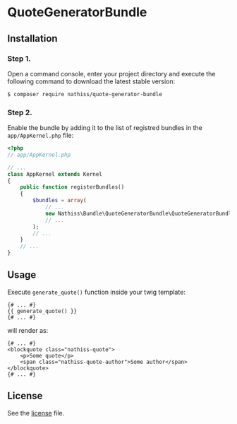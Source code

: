 # QuoteGeneratorBundle

## Installation

### Step 1.

Open a command console, enter your project directory and execute the following command to download the latest stable version:
```bash
$ composer require nathiss/quote-generator-bundle
```

### Step 2.

Enable the bundle by adding it to the list of registred bundles in the `app/AppKernel.php` file:
```php
<?php
// app/AppKernel.php

// ...
class AppKernel extends Kernel
{
    public function registerBundles()
    {
        $bundles = array(
            // ...
            new Nathiss\Bundle\QuoteGeneratorBundle\QuoteGeneratorBundle(),
            // ...
        );
        // ...
    }
    // ...
}
```

## Usage

Execute `generate_quote()` function inside your twig template:
```twig
{# ... #}
{{ generate_quote() }}
{# ... #}
```

will render as:
```twig
{# ... #}
<blockquote class="nathiss-quote">
    <p>Some quote</p>
    <span class="nathiss-quote-author">Some author</span>
</blockquote>
{# ... #}
```

## License
See the [license](https://github.com/nathiss/quote-generator-bundle/blob/master/LICENSE) file.
